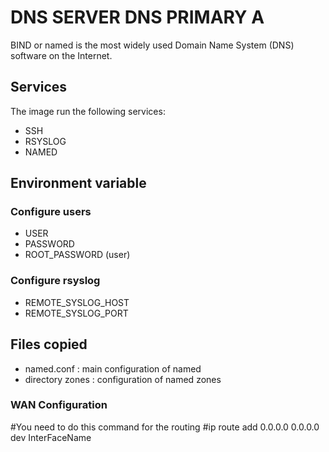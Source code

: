 # DNS SERVER DNS PRIMARY A

BIND or named is the most widely used Domain Name System (DNS) software on the Internet.

## Services

The image run the following services:

* SSH
* RSYSLOG
* NAMED

## Environment variable

### Configure users
* USER
* PASSWORD
* ROOT\_PASSWORD (user)

### Configure rsyslog

* REMOTE\_SYSLOG\_HOST
* REMOTE\_SYSLOG\_PORT

## Files copied

* named.conf : main configuration of named
* directory zones : configuration of named zones

### WAN Configuration
#You need to do this command  for the routing
#ip route add 0.0.0.0 0.0.0.0 dev InterFaceName